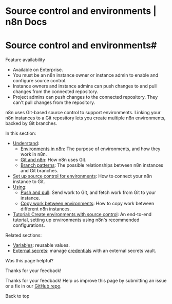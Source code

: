 # Source control and environments | n8n Docs

[ ](https://github.com/n8n-io/n8n-docs/edit/main/docs/source-control-environments/index.md "Edit this page")

# Source control and environments#

Feature availability

  * Available on Enterprise.
  * You must be an n8n instance owner or instance admin to enable and configure source control.
  * Instance owners and instance admins can push changes to and pull changes from the connected repository.
  * Project admins can push changes to the connected repository. They can't pull changes from the repository.

n8n uses Git-based source control to support environments. Linking your n8n instances to a Git repository lets you create multiple n8n environments, backed by Git branches.

In this section:

  * [Understand](understand/):
    * [Environments in n8n](understand/environments/): The purpose of environments, and how they work in n8n.
    * [Git and n8n](understand/git/): How n8n uses Git. 
    * [Branch patterns](understand/patterns/): The possible relationships between n8n instances and Git branches.
  * [Set up source control for environments](setup/): How to connect your n8n instance to Git.
  * [Using](using/):
    * [Push and pull](using/push-pull/): Send work to Git, and fetch work from Git to your instance.
    * [Copy work between environments](using/copy-work/): How to copy work between different n8n instances.
  * [Tutorial: Create environments with source control](create-environments/): An end-to-end tutorial, setting up environments using n8n's recommended configurations.

Related sections:

  * [Variables](../code/variables/): reusable values.
  * [External secrets](../external-secrets/): manage [credentials](../glossary/#credential-n8n) with an external secrets vault.

Was this page helpful? 

Thanks for your feedback! 

Thanks for your feedback! Help us improve this page by submitting an issue or a fix in our [GitHub repo](https://github.com/n8n-io/n8n-docs). 

Back to top